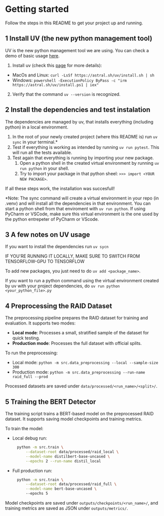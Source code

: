 Getting started
============
Follow the steps in this README to get your project up and running.


1 Install UV (the new python management tool)
--------------------------
UV is the new python management tool we are using. You can check a demo of basic usage [here](https://docs.astral.sh/uv/).

1. Install uv (check this [page](https://docs.astral.sh/uv/getting-started/installation/) for more details):
* MacOs and Linux: `curl -LsSf https://astral.sh/uv/install.sh | sh`
* Windows: `powershell -ExecutionPolicy ByPass -c "irm https://astral.sh/uv/install.ps1 | iex"`
2. Verify that the command `uv --version` is recognized.


2 Install the dependencies and test instalation
---------------- 

The dependencies are managed by uv, that installs everything (including python) in a local environment.

1) In the root of your newly created project (where this README is) run `uv sync` in your terminal.* 
2) Test if everything is working as intended by running `uv run pytest`. This will run all the tests available. 
3) Test again that everything is running by importing your new package.
    1. Open a python shell in the created virtual environment by running `uv run python` in your shell.
    2. Try to import your package in that python sheel: `>>> import <YOUR NEW PACKAGE>`.

If all these steps work, the installation was succesfull! 
    
*Note: The sync command will create a virtual environment in your repo (in .venv) and will install all the dependencies in that environment. You can start a python shell from that enviroment with `uv run python`. If using PyCharm or VSCode, make sure this virtual environment is the one used by the python entrepeter of PyCharm or VScode.

3 A few notes on UV usage
----------------------

If you want to install the dependencies run `uv sycn`

IF YOU'RE RUNNING IT LOCALLY, MAKE SURE TO SWITCH FROM TENSORFLOW-GPU TO TENSORFLOW

To add new packages, you just need to do `uv add <package_name>`.

If you want to run a python command using the virtual environment created by uv with your project dependencies, do `uv run python <your_python_file>.py`

4 Preprocessing the RAID Dataset
----------------------

The preprocessing pipeline prepares the RAID dataset for training and evaluation. It supports two modes:

- **Local mode**: Processes a small, stratified sample of the dataset for quick testing.
- **Production mode**: Processes the full dataset with official splits.

To run the preprocessing:

- Local mode: `python -m src.data_preprocessing --local --sample-size 300`
- Production mode: `python -m src.data_preprocessing --run-name raid_full --prod`

Processed datasets are saved under `data/processed/<run_name>/<split>/`.

5 Training the BERT Detector
----------------------

The training script trains a BERT-based model on the preprocessed RAID dataset. It supports saving model checkpoints and training metrics.

To train the model:

- Local debug run:
  ```bash
    python -m src.train \
        --dataset-root data/processed/raid_local \
        --model-name distilbert-base-uncased \
        --epochs 2 --run-name distil_local
  ```

- Full production run:
  ```bash
    python -m src.train \
        --dataset-root data/processed/raid_full \
        --model-name bert-base-uncased \  
        --epochs 5
  ```

Model checkpoints are saved under `outputs/checkpoints/<run_name>/`, and training metrics are saved as JSON under `outputs/metrics/`.